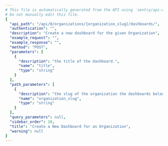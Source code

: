 ```yaml
---
# This file is automatically generated from the API using `sentry/api-docs/generator.py.`
# Do not manually edit this file.
{
  "api_path": "/api/0/organizations/{organization_slug}/dashboards/", 
  "authentication": "", 
  "description": "Create a new dashboard for the given Organization", 
  "example_request": "", 
  "example_response": "", 
  "method": "POST", 
  "parameters": [
    {
      "description": "the title of the dashboard.", 
      "name": "title", 
      "type": "string"
    }
  ], 
  "path_parameters": [
    {
      "description": "the slug of the organization the dashboards belongs to.", 
      "name": "organization_slug", 
      "type": "string"
    }
  ], 
  "query_parameters": null, 
  "sidebar_order": 10, 
  "title": "Create a New Dashboard for an Organization", 
  "warning": null
}
---
```

